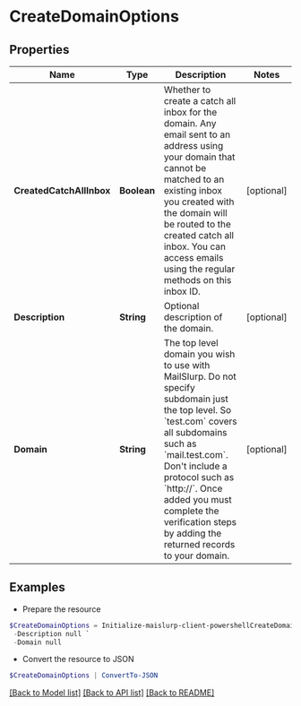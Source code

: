 # CreateDomainOptions
## Properties

Name | Type | Description | Notes
------------ | ------------- | ------------- | -------------
**CreatedCatchAllInbox** | **Boolean** | Whether to create a catch all inbox for the domain. Any email sent to an address using your domain that cannot be matched to an existing inbox you created with the domain will be routed to the created catch all inbox. You can access emails using the regular methods on this inbox ID. | [optional] 
**Description** | **String** | Optional description of the domain. | [optional] 
**Domain** | **String** | The top level domain you wish to use with MailSlurp. Do not specify subdomain just the top level. So &#x60;test.com&#x60; covers all subdomains such as &#x60;mail.test.com&#x60;. Don&#39;t include a protocol such as &#x60;http://&#x60;. Once added you must complete the verification steps by adding the returned records to your domain. | [optional] 

## Examples

- Prepare the resource
```powershell
$CreateDomainOptions = Initialize-maislurp-client-powershellCreateDomainOptions  -CreatedCatchAllInbox null `
 -Description null `
 -Domain null
```

- Convert the resource to JSON
```powershell
$CreateDomainOptions | ConvertTo-JSON
```

[[Back to Model list]](../README#documentation-for-models) [[Back to API list]](../README#documentation-for-api-endpoints) [[Back to README]](../README)

